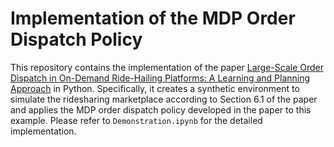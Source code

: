 # Implementation of the MDP Order Dispatch Policy

This repository contains the implementation of the paper [Large-Scale Order Dispatch in On-Demand Ride-Hailing Platforms: A Learning and Planning Approach](https://dl.acm.org/doi/10.1145/3219819.3219824) in Python. Specifically, it creates a synthetic environment to simulate the ridesharing marketplace according to Section 6.1 of the paper and applies the MDP order dispatch policy developed in the paper to this example. Please refer to `Demonstration.ipynb` for the detailed implementation. 

